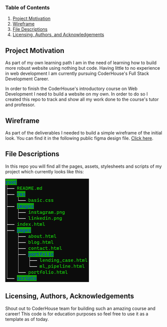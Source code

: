 ### Table of Contents

1. [Project Motivation](#motivation)
2. [Wireframe](#wireframe)
3. [File Descriptions](#files)
4. [Licensing, Authors, and Acknowledgements](#licensing)

## Project Motivation <a name="motivation"></a>

As part of my own learning path I am in the need of learning how to build more robust website using nothing but code.
Having little to no experience in web development I am currently pursuing CoderHouse's Full Stack Development Career.

In order to finish the CoderHouse's introductory course on Web Development I need to build a website on my own. In order to do so
I created this repo to track and show all my work done to the course's tutor and professor.

## Wireframe <a name="wireframe"></a>

As part of the deliverables I needed to build a simple wireframe of the initial look. You can find it in the following
public figma design file. [Click here](https://www.figma.com/file/2cO2amEn5Eto9JYgylmH12/Wireframe).

## File Descriptions <a name="files"></a>

In this repo you will find all the pages, assets, stylesheets and scripts of my project which currently looks like this:

![Current Repo Structure](images/root_structure.png "San Juan Mountains")

## Licensing, Authors, Acknowledgements <a name="licensing"></a>

Shout out to CoderHouse team for building such an amazing course and career! This code is for education purposes so feel
free to use it as a template as of today.